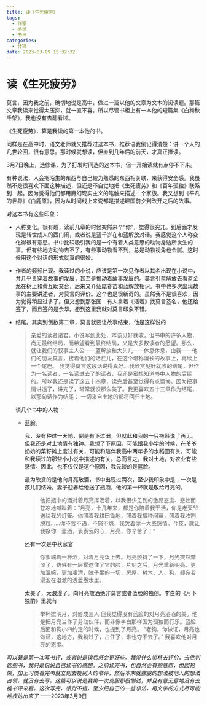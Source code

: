 ```yaml
---
title: 读《生死疲劳》
tags:
  - 作家
  - 感想
  - 书评
categories:
  - 什锦
date: 2023-03-09 15:32:32
---
```

# 读《生死疲劳》

莫言，因为我之前，确切地说是高中，做过一篇以他的文章为文本的阅读题。那篇文章我读来觉得太压抑，就一直不喜。所以尽管书柜上有一本他的短篇集《白狗秋千架》，我也没有去翻看过。

《生死疲劳》，算是我读的第一本他的书。

同样是在高中时，语文老师就又推荐过这本书，推荐语我倒记得清楚：讲一个人的几世轮回，很有意思。那时候就想读，但直到几年后的前天，才真正捧读。

3月7日晚上，选修课，为了打发时间选的这本书，但一开始读就有点停不下来。

有种说法，人会把陌生的东西与自己较为熟悉的东西相关联，来获得安全感。我虽然不是很喜欢下面这种描述，但还是不自觉地把《生死疲劳》和《百年孤独》联系到一起。因为觉得他们都用魔幻现实主义的笔触来描述一个家族。我又想到《平凡的世界》《白鹿原》，因为从时间线上来说都是描述建国前夕到改开之后的故事。

对这本书有这些印象：

- 人称变化。很有趣，读前几章的时候突然来个“你”，觉得很突兀。到后面才发现是转世成人的西门闹，或者说是蓝千岁在和蓝解放对话。我感觉这个人称变化得很有意思。书中比较吸引我的是一个有着人类意思的动物身边所发生的事。但有些地方动物去不了，有些事动物看不到，总是动物视角也会腻。这时候用这个对话的形式就真的很妙。
- 作者的频频出现。我读过的小说，应该是第一次见作者以其名出现在小说中，并几乎贯穿着故事的发展，甚至是推动着故事发展的。莫言引蓝解放去看蓝金龙在树上和黄互助交合，后来又介绍庞春苗和蓝解放相识。书中也多次出现故事的主要讲述者，对莫言的评价。这个也是很新奇的。虽然我不是很喜欢，因为觉得稍显过多了。但又想到那张图：有人拿着《活着》找莫言签名，他还给签了，而且签的是余华。想到这里我就对莫言印象不错。
- 结尾。其实到倒数第二章，莫言就要让故事结束，他是这样说的
  > 亲爱的读者诸君，小说写到此处，本该见好就收，但书中的许多人物，尚无最终结局，而希望看到最终结局，又是大多数读者的愿望。那么，就让我们的叙事主人公——蓝解放和大头儿——休息休息，由我——他们的朋友莫言，接着他们的话茬儿，在这个堪称漫长的故事上，再续上一个尾巴。
  我觉得莫言这段话说得真好。我欣赏见好就收的结尾，但作为一名读者，一名读进去了的读者，我还是蛮想知道书中人物的后续的。所以我还是读了这五十四章，读完后甚至觉得有点懊悔。因为把事情讲透了，讲完了，常常就没那么美了。我更喜欢五十三章作为结尾，以那句话作为结尾：
  >一切来自土地的都将回归土地。

  谈几个书中的人物：
  - 蓝脸。
  
    我，没有种过一天地，倒是有下过田，但就此和我的一只拖鞋说了再见。但我还是对土地情有独钟。我想了下原因，可能跟我小学的时候，在爷爷奶奶的菜籽摊上度过有关，可能和陪伴我高中两年多的水稻田有关，可能和我读过的那些小小说中描述的有关。总而言之，我对土地，对农业有些感情。因此，也不仅仅是这个原因，我先谈的是蓝脸。

    最为欣赏的是他向月亮敬酒，书中出现过两次，至少我印象中是；一次是孩儿们结婚，妻子迎春给他送了瓶酒，他的第一杯就是敬给月亮的。
    > 他把瓶中的酒对着月亮挥洒着，以我很少见到的激昂态度、悲壮而苍凉地喊叫着：“月亮，十几年来，都是你陪着我干活，你是老天爷送给我的灯笼。你照着我耕田锄地，照着我播种间苗，照着我收割脱粒……你不言不语，不怒不怨，我欠着你一大些感情。今夜，就让我祭你一壶酒，表表我的心，月亮，你辛苦了！”

    还有一次是中秋家宴
    >你爹端着一杯酒，对着月亮泼上去。月亮颤抖了一下，月光突然黯淡了，仿佛有一层雾遮住了它的脸，片刻之后，月光重新明亮，更加温婉，更加凄清，院子里的一切，房屋、树木、人、狗，都宛若浸泡在澄澈的浅蓝墨水里。

    太美了，太浪漫了。向月亮敬酒绝非莫言或者蓝脸的独创。李白的《月下独酌》里就有
    >举杯邀明月，对影成三人
    但我觉得没有蓝脸的对月亮洒酒的美。他是把月亮当作了劳动伙伴，而非像李白那样因为孤独而行乐。蓝脸后面和狗小四约定的时候，也提到了月亮。
    >“老狗，你做证，月亮也做证，这地方，我躺过了，占住了，谁也夺不去了。”
    我喜欢他对月亮的态度。

*可以算是第一次写书评，或者说是读后感会更好些。我没什么资格去评价，去批判这些书，我只是说说自己读书的感想。之前读完书，也自然会有些感想，但因犯懒，加上习惯看完书就立刻去搜别人的书评，然后本来就朦胧的想法被他人的想法占领，就没有去写。这篇可以说是我第一次克服那股懒劲，并且有意无意地没有去搜书评来看。这次写完，感觉不错，至少把自己的一些想法，用文字的方式尽可能地表达出来了*
——2023年3月9日


